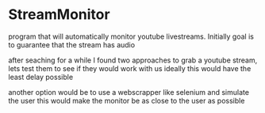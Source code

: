 # StreamMonitor
program that will automatically monitor youtube livestreams. Initially goal is to guarantee that the stream has audio




after seaching for a while I found two approaches to grab a youtube stream, lets test them to see if they would work with us
ideally this would have the least delay possible


another option would be to use a webscrapper like selenium and simulate the user
    this would make the monitor be as close to the user as possible